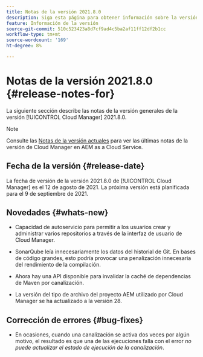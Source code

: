 ```yaml
---
title: Notas de la versión 2021.8.0
description: Siga esta página para obtener información sobre la versión 2021.8.0 de Cloud Manager
feature: Información de la versión
source-git-commit: 510c523423a8d7cf9ad4c5ba2af11ff12df2b1cc
workflow-type: tm+mt
source-wordcount: '169'
ht-degree: 8%

---
```


# Notas de la versión 2021.8.0 {#release-notes-for}

La siguiente sección describe las notas de la versión generales de la versión [!UICONTROL Cloud Manager] 2021.8.0.

>[!NOTE]
>Consulte las [Notas de la versión actuales](https://experienceleague.adobe.com/docs/experience-manager-cloud-service/onboarding/getting-access/release-notes-cloud-manager/release-notes-cm-current.html?lang=en#getting-access) para ver las últimas notas de la versión de Cloud Manager en AEM as a Cloud Service.

## Fecha de la versión {#release-date}

La fecha de versión de la versión 2021.8.0 de [!UICONTROL Cloud Manager] es el 12 de agosto de 2021.
La próxima versión está planificada para el 9 de septiembre de 2021.

## Novedades {#whats-new}

* Capacidad de autoservicio para permitir a los usuarios crear y administrar varios repositorios a través de la interfaz de usuario de Cloud Manager.

* SonarQube leía innecesariamente los datos del historial de Git. En bases de código grandes, esto podría provocar una penalización innecesaria del rendimiento de la compilación.

* Ahora hay una API disponible para invalidar la caché de dependencias de Maven por canalización.

* La versión del tipo de archivo del proyecto AEM utilizado por Cloud Manager se ha actualizado a la versión 28.

## Corrección de errores {#bug-fixes}

* En ocasiones, cuando una canalización se activa dos veces por algún motivo, el resultado es que una de las ejecuciones falla con el error *no puede actualizar el estado de ejecución de la canalización*.
